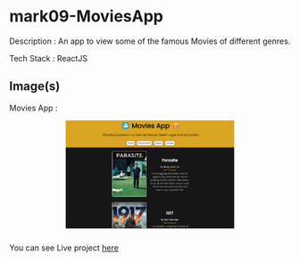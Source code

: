 # mark09-MoviesApp

Description : An app to view some of the famous Movies of different genres.

Tech Stack : ReactJS

## Image(s)

Movies App :
<div align="center">
<img src="https://raw.githubusercontent.com/rushikesh1799/mark09-FilmApp/main/images/MoviesApp.png" width="60%"/>
</div>

###

You can see Live project [here](https://mark09-moviesapp.netlify.app/)
